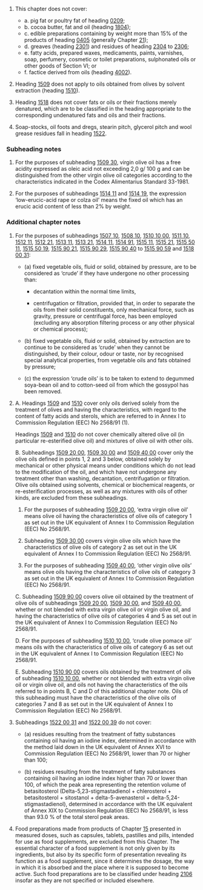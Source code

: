 1. This chapter does not cover:

    - a. pig fat or poultry fat of heading [0209](/headings/0209);
    - b. cocoa butter, fat and oil (heading [1804](/headings/1804));
    - c. edible preparations containing by weight more than 15% of the products of heading [0405](/headings/0405) (generally Chapter [21](/chapters/21));
    - d. greaves (heading [2301](/headings/2301)) and residues of heading [2304](/headings/2304) to [2306](/headings/2306);
    - e. fatty acids, prepared waxes, medicaments, paints, varnishes, soap, perfumery, cosmetic or toilet preparations, sulphonated oils or other goods of Section VI; or
    - f. factice derived from oils (heading [4002](/headings/4002)).

2. Heading [1509](/headings/1509) does not apply to oils obtained from olives by solvent extraction (heading [1510](/headings/1510)).

3. Heading [1518](/headings/1518) does not cover fats or oils or their fractions merely denatured, which are to be classified in the heading appropriate to the corresponding undenatured fats and oils and their fractions.

4. Soap-stocks, oil foots and dregs, stearin pitch, glycerol pitch and wool grease residues fall in heading [1522](/headings/1522).

### Subheading notes

1. For the purposes of subheading [1509 30](/subheadings/1509300000-80), virgin olive oil has a free acidity expressed as oleic acid not exceeding 2,0 g/ 100 g and can be distinguished from the other virgin olive oil categories according to the characteristics indicated in the Codex Alimentarius Standard 33-1981.

2. For the purposes of subheadings [1514 11](/subheadings/1514110000-80) and [1514 19](/subheadings/1514190000-80), the expression ‘low-erucic-acid rape or colza oil’ means the fixed oil which has an erucic acid content of less than 2% by weight.

### Additional chapter notes

1. For the purposes of subheadings [1507 10](/subheadings/1507100000-80), [1508 10](/subheadings/1508100000-80), [1510 10 00](/commodities/1510100000), [1511 10](/subheadings/1511100000-80), [1512 11](/subheadings/1512110000-80), [1512 21](/subheadings/1512210000-80), [1513 11](/subheadings/1513110000-80), [1513 21](/subheadings/1513210000-80), [1514 11](/subheadings/1514110000-80), [1514 91](/subheadings/1514910000-80), [1515 11](/commodities/1515110000), [1515 21](/subheadings/1515210000-80), [1515 50 11](/commodities/1515501100), [1515 50 19](/commodities/1515501900), [1515 90 21](/commodities/1515902100), [1515 90 29](/commodities/1515902900), [1515 90 40](/commodities/1515904000) to [1515 90 59](/commodities/1515905900) and [1518 00 31](/commodities/1518003100):

   - (a) fixed vegetable oils, fluid or solid, obtained by pressure, are to be considered as ‘crude’ if they have undergone no other processing than:

     - decantation within the normal time limits,

     - centrifugation or filtration, provided that, in order to separate the oils from their solid constituents, only mechanical force, such as gravity, pressure or centrifugal force, has been employed (excluding any absorption filtering process or any other physical or chemical process);

   - (b) fixed vegetable oils, fluid or solid, obtained by extraction are to continue to be considered as ‘crude’ when they cannot be distinguished, by their colour, odour or taste, nor by recognised special analytical properties, from vegetable oils and fats obtained by pressure;

   - (c) the expression ‘crude oils’ is to be taken to extend to degummed soya-bean oil and to cotton-seed oil from which the gossypol has been removed.

2. A. Headings [1509](/headings/1509) and [1510](/headings/1510) cover only oils derived solely from the treatment of olives and having the characteristics, with regard to the content of fatty acids and sterols, which are referred to in Annex I to Commission Regulation (EEC) No 2568/91 (1).

    Headings [1509](/headings/1509) and [1510](/headings/1510) do not cover chemically altered olive oil (in particular re-esterified olive oil) and mixtures of olive oil with other oils.

    B. Subheadings [1509 20 00](/subheadings/1509200000-80), [1509 30 00](/subheadings/1509300000-80) and [1509 40 00](/commodities/1509400000) cover only the olive oils defined in points 1, 2 and 3 below, obtained solely by mechanical or other physical means under conditions which do not lead to the modification of the oil, and which have not undergone any treatment other than washing, decantation, centrifugation or filtration. Olive oils obtained using solvents, chemical or biochemical reagents, or re-esterification processes, as well as any mixtures with oils of other kinds, are excluded from these subheadings.

      1. For the purposes of subheading [1509 20 00](/subheadings/1509200000-80), ‘extra virgin olive oil’ means olive oil having the characteristics of olive oils of category 1 as set out in the UK equivalent of Annex I to Commission Regulation (EEC) No 2568/91.

      2. Subheading [1509 30 00](/subheadings/1509300000-80) covers virgin olive oils which have the characteristics of olive oils of category 2 as set out in the UK equivalent of Annex I to Commission Regulation (EEC) No 2568/91.

      3. For the purposes of subheading [1509 40 00](/commodities/1509400000),  ‘other virgin olive oils’ means olive oils having the characteristics of olive oils of category 3 as set out in the UK equivalent of Annex I to Commission Regulation (EEC) No 2568/91.

    C. Subheading [1509 90 00](/subheadings/1509900000-80) covers olive oil obtained by the treatment of olive oils of subheadings [1509 20 00](/subheadings/1509200000-80), [1509 30 00](/subheadings/1509300000-80), and [1509 40 00](/commodities/1509400000), whether or not blended with extra virgin olive oil or virgin olive oil, and having the characteristics of olive oils of categories 4 and 5 as set out in the UK equivalent of Annex I to Commission Regulation (EEC) No 2568/91.

    D. For the purposes of subheading [1510 10 00](/commodities/1510100000), ‘crude olive pomace oil’ means oils with the characteristics of olive oils of category 6 as set out in the UK equivalent of Annex I to Commission Regulation (EEC) No 2568/91.

    E. Subheading [1510 90 00](/commodities/1510900000) covers oils obtained by the treatment of oils of subheading [1510 10 00](/commodities/1510100000), whether or not blended with extra virgin olive oil or virgin olive oil, and oils not having the characteristics of the oils referred to in points B, C and D of this additional chapter note. Oils of this subheading must have the characteristics of the olive oils of categories 7 and 8 as set out in the UK equivalent of Annex I to Commission Regulation (EEC) No 2568/91.

3. Subheadings [1522 00 31](/commodities/1522003100) and [1522 00 39](/commodities/1522003900) do not cover:

   - (a) residues resulting from the treatment of fatty substances containing oil having an iodine index, determined in accordance with the method laid down in the UK equivalent of Annex XVI to Commission Regulation (EEC) No 2568/91, lower than 70 or higher than 100;

   - (b) residues resulting from the treatment of fatty substances containing oil having an iodine index higher than 70 or lower than 100, of which the peak area representing the retention volume of betasitosterol (Delta-5,23-stigmastadienol + chlerosterol + betasitosterol + sitostanol + delta-5-avenasterol + delta-5,24-stigmastadienol), determined in accordance with the UK equivalent of Annex XIX to Commission Regulation (EEC) No 2568/91, is less than 93.0 % of the total sterol peak areas.

4. Food preparations made from products of Chapter [15](/chapters/15) presented in measured doses, such as capsules, tablets, pastilles and pills, intended for use as food supplements, are excluded from this Chapter. The essential character of a food supplement is not only given by its ingredients, but also by its specific form of presentation revealing its function as a food supplement, since it determines the dosage, the way in which it is absorbed and the place where it is supposed to become active. Such food preparations are to be classified under heading [2106](/headings/2106) insofar as they are not specified or included elsewhere.
